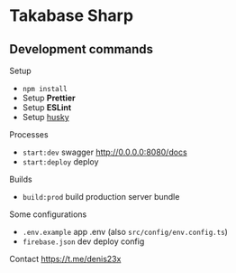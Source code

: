 # Takabase Sharp

## Development commands

Setup

- `npm install`
- Setup **Prettier**
- Setup **ESLint**
- Setup [husky](https://github.com/typicode/husky)

Processes

- `start:dev` swagger http://0.0.0.0:8080/docs
- `start:deploy` deploy

Builds

- `build:prod` build production server bundle

Some configurations

- `.env.example` app .env (also `src/config/env.config.ts`)
- `firebase.json` dev deploy config

Contact https://t.me/denis23x
